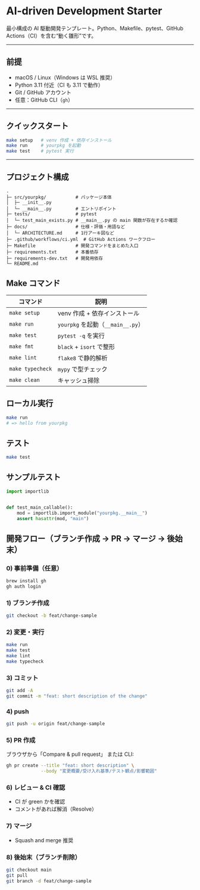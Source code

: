 # AI-driven Development Starter

最小構成の AI 駆動開発テンプレート。Python、Makefile、pytest、GitHub Actions（CI）を含む“動く雛形”です。

---

## 前提
- macOS / Linux（Windows は WSL 推奨）
- Python 3.11 付近（CI も 3.11 で動作）
- Git / GitHub アカウント
- 任意：GitHub CLI（`gh`）

---

## クイックスタート
```bash
make setup   # venv 作成 + 依存インストール
make run     # yourpkg を起動
make test    # pytest 実行
```

---

## プロジェクト構成
```text
.
├─ src/yourpkg/           # パッケージ本体
│  ├─ __init__.py
│  └─ __main__.py         # エントリポイント
├─ tests/                 # pytest
│  └─ test_main_exists.py # __main__.py の main 関数が存在するか確認
├─ docs/                  # 仕様・評価・用語など
│  └─ ARCHITECTURE.md     # 1行アーキ図など
├─ .github/workflows/ci.yml  # GitHub Actions ワークフロー
├─ Makefile               # 開発コマンドをまとめた入口
├─ requirements.txt       # 本番依存
├─ requirements-dev.txt   # 開発用依存
└─ README.md
```

## Make コマンド
| コマンド | 説明 |
| --- | --- |
| `make setup` | venv 作成 + 依存インストール |
| `make run` | `yourpkg` を起動（`__main__.py`） |
| `make test` | `pytest -q` を実行 |
| `make fmt` | `black` + `isort` で整形 |
| `make lint` | `flake8` で静的解析 |
| `make typecheck` | `mypy` で型チェック |
| `make clean` | キャッシュ掃除 |

## ローカル実行
```bash
make run
# => hello from yourpkg
```

## テスト
```bash
make test
```

## サンプルテスト
```python
import importlib


def test_main_callable():
    mod = importlib.import_module("yourpkg.__main__")
    assert hasattr(mod, "main")
```

## 開発フロー（ブランチ作成 → PR → マージ → 後始末）

### 0) 事前準備（任意）
```bash
brew install gh
gh auth login
```

### 1) ブランチ作成
```bash
git checkout -b feat/change-sample
```

### 2) 変更・実行
```bash
make run
make test
make lint
make typecheck
```

### 3) コミット
```bash
git add -A
git commit -m "feat: short description of the change"
```

### 4) push
```bash
git push -u origin feat/change-sample
```

### 5) PR 作成
ブラウザから「Compare & pull request」
または CLI:
```bash
gh pr create --title "feat: short description" \
             --body "変更概要/受け入れ基準/テスト観点/影響範囲"
```

### 6) レビュー & CI 確認
- CI が green かを確認
- コメントがあれば解消（Resolve）

### 7) マージ
- Squash and merge 推奨

### 8) 後始末（ブランチ削除）
```bash
git checkout main
git pull
git branch -d feat/change-sample
```

